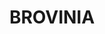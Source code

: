 ---
lastmod: '2025-04-06T06:05:21+00:00'
latitude: -25.765416
layout: suburb
longitude: 151.105529
postcode: '4626'
state: QLD
title: BROVINIA
url: /qld/brovinia/
---